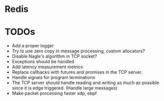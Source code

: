 # Redis

# TODOs

* Add a proper logger
* Try to use zero copy in message processing, custom allocators?
* Disable Nagle's algorithm in TCP socket?
* Exceptions should be handled
* Add latency measurement metrics
* Replace callbacks with futures and promises in the TCP server.
* Handle signals for program terminations
* The TCP server should handle reading and writing as much as possible since it is edge triggered. (Handle large messages)
* Make packet processing faster xdp, ebpf
